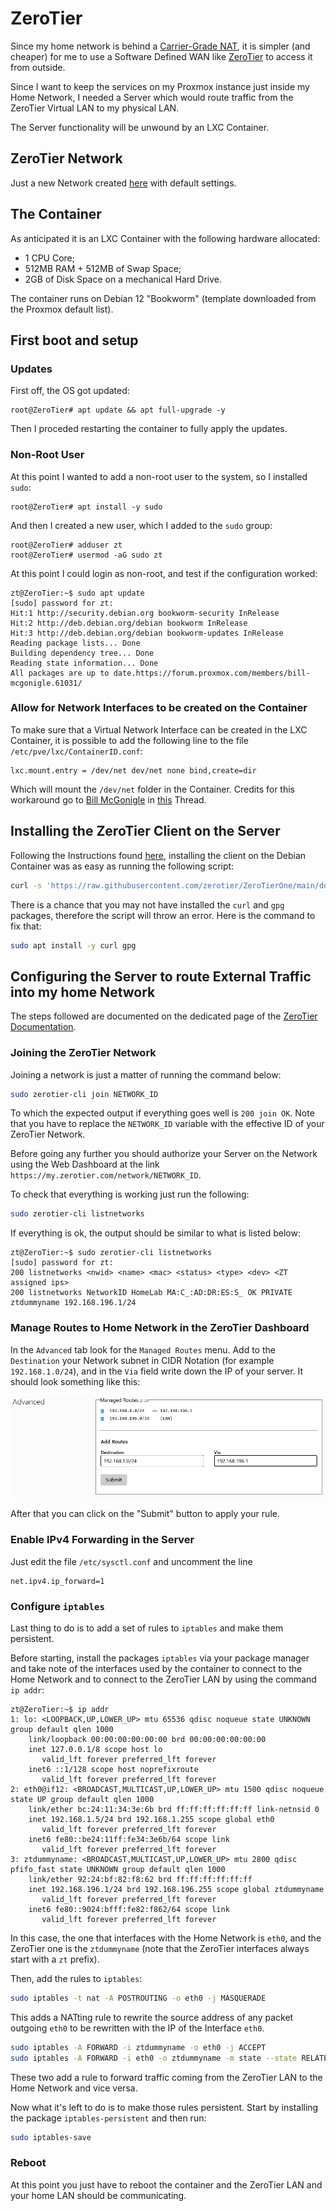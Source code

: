 # ZeroTier

Since my home network is behind a [Carrier-Grade NAT](https://en.wikipedia.org/wiki/Carrier-grade_NAT), it is simpler (and cheaper) for me to use a Software Defined WAN like [ZeroTier](https://www.zerotier.com/product/) to access it from outside.

Since I want to keep the services on my Proxmox instance just inside my Home Network, I needed a Server which would route traffic from the ZeroTier Virtual LAN to my physical LAN.

The Server functionality will be unwound by an LXC Container.


## ZeroTier Network
Just a new Network created [here](https://my.zerotier.com/network) with default settings.


## The Container

As anticipated it is an LXC Container with the following hardware allocated:
* 1 CPU Core;
* 512MB RAM + 512MB of Swap Space;
* 2GB of Disk Space on a mechanical Hard Drive.

The container runs on Debian 12 "Bookworm" (template downloaded from the Proxmox default list).


## First boot and setup

### Updates

First off, the OS got updated:

```console
root@ZeroTier# apt update && apt full-upgrade -y
```

Then I proceded restarting the container to fully apply the updates.

### Non-Root User

At this point I wanted to add a non-root user to the system, so I installed `sudo`:

```console
root@ZeroTier# apt install -y sudo
```

And then I created a new user, which I added to the `sudo` group:

```console
root@ZeroTier# adduser zt
root@ZeroTier# usermod -aG sudo zt
```

At this point I could login as non-root, and test if the configuration worked:

```console
zt@ZeroTier:~$ sudo apt update
[sudo] password for zt: 
Hit:1 http://security.debian.org bookworm-security InRelease
Hit:2 http://deb.debian.org/debian bookworm InRelease
Hit:3 http://deb.debian.org/debian bookworm-updates InRelease
Reading package lists... Done
Building dependency tree... Done
Reading state information... Done
All packages are up to date.https://forum.proxmox.com/members/bill-mcgonigle.61031/
```

### Allow for Network Interfaces to be created on the Container

To make sure that a Virtual Network Interface can be created in the LXC Container, it is possible to add the following line to the file `/etc/pve/lxc/ContainerID.conf`:

```config
lxc.mount.entry = /dev/net dev/net none bind,create=dir
```

Which will mount the `/dev/net` folder in the Container. Credits for this workaround go to [Bill McGonigle](https://forum.proxmox.com/members/bill-mcgonigle.61031/) in [this](https://forum.proxmox.com/threads/openvpn-in-unprivileged-container.38670/) Thread.


## Installing the ZeroTier Client on the Server
Following the Instructions found [here](https://www.zerotier.com/download/), installing the client on the Debian Container was as easy as running the following script:
```bash
curl -s 'https://raw.githubusercontent.com/zerotier/ZeroTierOne/main/doc/contact%40zerotier.com.gpg' | gpg --import && if z=$(curl -s 'https://install.zerotier.com/' | gpg); then echo "$z" | sudo bash; fi
```

There is a chance that you may not have installed the `curl` and `gpg` packages, therefore the script will throw an error. Here is the command to fix that:
```bash
sudo apt install -y curl gpg
```


## Configuring the Server to route External Traffic into my home Network

The steps followed are documented on the dedicated page of the [ZeroTier Documentation](https://docs.zerotier.com/route-between-phys-and-virt/).

### Joining the ZeroTier Network

Joining a network is just a matter of running the command below:

```bash
sudo zerotier-cli join NETWORK_ID
```

To which the expected output if everything goes well is `200 join OK`. Note that you have to replace the `NETWORK_ID` variable with the effective ID of your ZeroTier Network.

Before going any further you should authorize your Server on the Network using the Web Dashboard at the link `https://my.zerotier.com/network/NETWORK_ID`.

To check that everything is working just run the following:

```bash
sudo zerotier-cli listnetworks
```

If everything is ok, the output should be similar to what is listed below:

```console
zt@ZeroTier:~$ sudo zerotier-cli listnetworks
[sudo] password for zt: 
200 listnetworks <nwid> <name> <mac> <status> <type> <dev> <ZT assigned ips>
200 listnetworks NetworkID HomeLab MA:C_:AD:DR:ES:S_ OK PRIVATE ztdummyname 192.168.196.1/24
```

### Manage Routes to Home Network in the ZeroTier Dashboard

In the `Advanced` tab look for the `Managed Routes` menu. Add to the `Destination` your Network subnet in CIDR Notation (for example `192.168.1.0/24`), and in the `Via` field write down the IP of your server. It should look something like this:

![Routes](Routes.png)

After that you can click on the "Submit" button to apply your rule.

### Enable IPv4 Forwarding in the Server

Just edit the file `/etc/sysctl.conf` and uncomment the line
```
net.ipv4.ip_forward=1
```

### Configure `iptables`

Last thing to do is to add a set of rules to `iptables` and make them persistent.

Before starting, install the packages `iptables` via your package manager and take note of the interfaces used by the container to connect to the Home Network and to connect to the ZeroTier LAN by using the command `ip addr`:

```console
zt@ZeroTier:~$ ip addr
1: lo: <LOOPBACK,UP,LOWER_UP> mtu 65536 qdisc noqueue state UNKNOWN group default qlen 1000
    link/loopback 00:00:00:00:00:00 brd 00:00:00:00:00:00
    inet 127.0.0.1/8 scope host lo
       valid_lft forever preferred_lft forever
    inet6 ::1/128 scope host noprefixroute 
       valid_lft forever preferred_lft forever
2: eth0@if12: <BROADCAST,MULTICAST,UP,LOWER_UP> mtu 1500 qdisc noqueue state UP group default qlen 1000
    link/ether bc:24:11:34:3e:6b brd ff:ff:ff:ff:ff:ff link-netnsid 0
    inet 192.168.1.5/24 brd 192.168.1.255 scope global eth0
       valid_lft forever preferred_lft forever
    inet6 fe80::be24:11ff:fe34:3e6b/64 scope link 
       valid_lft forever preferred_lft forever
3: ztdummyname: <BROADCAST,MULTICAST,UP,LOWER_UP> mtu 2800 qdisc pfifo_fast state UNKNOWN group default qlen 1000
    link/ether 92:24:bf:82:f8:62 brd ff:ff:ff:ff:ff:ff
    inet 192.168.196.1/24 brd 192.168.196.255 scope global ztdummyname
       valid_lft forever preferred_lft forever
    inet6 fe80::9024:bfff:fe82:f862/64 scope link 
       valid_lft forever preferred_lft forever
```

In this case, the one that interfaces with the Home Network is `eth0`, and the ZeroTier one is the `ztdummyname` (note that the ZeroTier interfaces always start with a `zt` prefix).

Then, add the rules to `iptables`:

```bash
sudo iptables -t nat -A POSTROUTING -o eth0 -j MASQUERADE
```

This adds a NATting rule to rewrite the source address of any packet outgoing `eth0` to be rewritten with the IP of the Interface `eth0`.

```bash
sudo iptables -A FORWARD -i ztdummyname -o eth0 -j ACCEPT
sudo iptables -A FORWARD -i eth0 -o ztdummyname -m state --state RELATED,ESTABLISHED -j ACCEPT
``` 

These two add a rule to forward traffic coming from the ZeroTier LAN to the Home Network and vice versa.

Now what it's left to do is to make those rules persistent. Start by installing the package `iptables-persistent` and then run:

```bash
sudo iptables-save
```

### Reboot

At this point you just have to reboot the container and the ZeroTier LAN and your home LAN should be communicating.